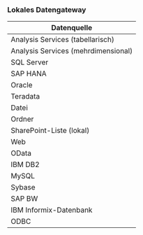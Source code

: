 ### <a name="on-premises-data-gateway"></a>Lokales Datengateway

| **Datenquelle** |
| --- |
| Analysis Services (tabellarisch) |
| Analysis Services (mehrdimensional) |
| SQL Server |
| SAP HANA |
| Oracle |
| Teradata |
| Datei |
| Ordner |
| SharePoint-Liste (lokal) |
| Web |
| OData |
| IBM DB2 |
| MySQL |
| Sybase |
| SAP BW |
| IBM Informix-Datenbank |
| ODBC |

